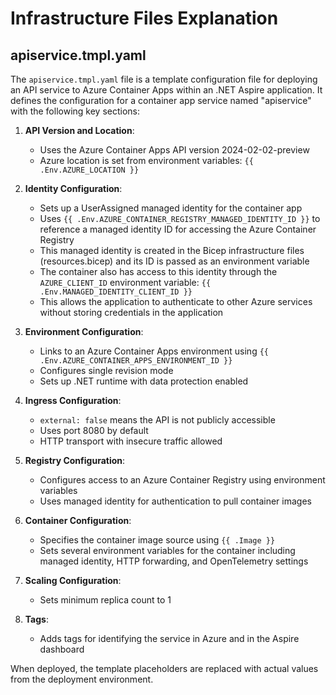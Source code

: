 # Infrastructure Files Explanation

## apiservice.tmpl.yaml

The `apiservice.tmpl.yaml` file is a template configuration file for deploying an API service to Azure Container Apps within an .NET Aspire application. It defines the configuration for a container app service named "apiservice" with the following key sections:

1. **API Version and Location**:

   - Uses the Azure Container Apps API version 2024-02-02-preview
   - Azure location is set from environment variables: `{{ .Env.AZURE_LOCATION }}`

2. **Identity Configuration**:

   - Sets up a UserAssigned managed identity for the container app
   - Uses `{{ .Env.AZURE_CONTAINER_REGISTRY_MANAGED_IDENTITY_ID }}` to reference a managed identity ID for accessing the Azure Container Registry
   - This managed identity is created in the Bicep infrastructure files (resources.bicep) and its ID is passed as an environment variable
   - The container also has access to this identity through the `AZURE_CLIENT_ID` environment variable: `{{ .Env.MANAGED_IDENTITY_CLIENT_ID }}`
   - This allows the application to authenticate to other Azure services without storing credentials in the application

3. **Environment Configuration**:

   - Links to an Azure Container Apps environment using `{{ .Env.AZURE_CONTAINER_APPS_ENVIRONMENT_ID }}`
   - Configures single revision mode
   - Sets up .NET runtime with data protection enabled

4. **Ingress Configuration**:

   - `external: false` means the API is not publicly accessible
   - Uses port 8080 by default
   - HTTP transport with insecure traffic allowed

5. **Registry Configuration**:

   - Configures access to an Azure Container Registry using environment variables
   - Uses managed identity for authentication to pull container images

6. **Container Configuration**:

   - Specifies the container image source using `{{ .Image }}`
   - Sets several environment variables for the container including managed identity, HTTP forwarding, and OpenTelemetry settings

7. **Scaling Configuration**:

   - Sets minimum replica count to 1

8. **Tags**:
   - Adds tags for identifying the service in Azure and in the Aspire dashboard

When deployed, the template placeholders are replaced with actual values from the deployment environment.
